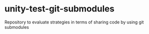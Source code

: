 # unity-test-git-submodules
Repository to evaluate strategies in terms of sharing code by using git submodules
